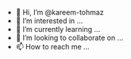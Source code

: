 - 👋 Hi, I’m @kareem-tohmaz
- 👀 I’m interested in ...
- 🌱 I’m currently learning ...
- 💞️ I’m looking to collaborate on ...
- 📫 How to reach me ...

<!---
kareem-tohmaz/kareem-tohmaz is a ✨ special ✨ repository because its `README.md` (this file) appears on your GitHub profile.
You can click the Preview link to take a look at your changes.
--->
